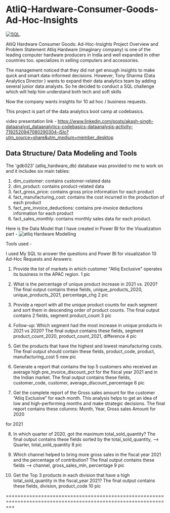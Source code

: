 # AtliQ-Hardware-Consumer-Goods-Ad-Hoc-Insights


[![SQL](https://img.shields.io/badge/SQL-Database%20Analysis-orange)](https://github.com/kohitkakde/AtliQ-Hardware-Consumer-Goods-Ad-Hoc-Insights/blob/main/Atliq%20Ad-Hoc%20code.sql).

AtliQ Hardware Consumer Goods: Ad-Hoc-Insights
Project Overview and Problem Statement
Atliq Hardware (imaginary company) is one of the leading computer hardware producers in India and well expanded in other countries too. specializes in selling computers and accessories.

The management noticed that they did not get enough insights to make quick and smart data-informed decisions. However, Tony Sharma (Data Analytics Director ) wants to expand their data analytics team by adding several junior data analysts. So he decided to conduct a SQL challenge which will help him understand both tech and soft skills

Now the company wants insights for 10 ad hoc / business requests.

This project is part of the data analytics boot camp at codebasics.

video presentation link - https://www.linkedin.com/posts/akash-singh-dataanalyst_dataanalytics-codebasics-dataanalysis-activity-7192520947080290304-jSIo?utm_source=share&utm_medium=member_desktop

## Data Structure/ Data Modeling and Tools

The 'gdb023' (atliq_hardware_db) database was provided to me to work on and it includes six main tables:

1. dim_customer: contains customer-related data
2. dim_product: contains product-related data
3. fact_gross_price: contains gross price information for each product
4. fact_manufacturing_cost: contains the cost incurred in the production of each product
5. fact_pre_invoice_deductions: contains pre-invoice deductions information for each product
6. fact_sales_monthly: contains monthly sales data for each product.


Here is the Data Model that I have created in Power BI for the Visualization part -
![atliq Hardware Modelling](https://github.com/user-attachments/assets/0699dddd-f869-4b2f-b8bb-ae534470366a)


Tools used -

I used My SQL to answer the questions
and Power BI for visualization
10 Ad-Hoc Requests and Answers:
1. Provide the list of markets in which customer "Atliq Exclusive" operates its business in the APAC region.
1 pic

2. What is the percentage of unique product increase in 2021 vs. 2020? The final output contains these fields, unique_products_2020, unique_products_2021, percentage_chg
2 pic

3. Provide a report with all the unique product counts for each segment and sort them in descending order of product counts. The final output contains 2 fields, segment product_count
3 pic

4. Follow-up: Which segment had the most increase in unique products in 2021 vs 2020? The final output contains these fields, segment product_count_2020, product_count_2021, difference
4 pic

5. Get the products that have the highest and lowest manufacturing costs. The final output should contain these fields, product_code, product, manufacturing_cost
5 new pic

6. Generate a report that contains the top 5 customers who received an average high pre_invoice_discount_pct for the fiscal year 2021 and in the Indian market. The final output contains these fields, customer_code, customer, average_discount_percentage
6 pic

7. Get the complete report of the Gross sales amount for the customer “Atliq Exclusive” for each month. This analysis helps to get an idea of low and high-performing months and make strategic decisions. The final report contains these columns: Month, Year, Gross sales Amount
for 2020

for 2021

8. In which quarter of 2020, got the maximum total_sold_quantity? The final output contains these fields sorted by the total_sold_quantity, --> Quarter, total_sold_quantity
8 pic

9. Which channel helped to bring more gross sales in the fiscal year 2021 and the percentage of contribution? The final output contains these fields --> channel, gross_sales_mln, percentage
9 pic

10. Get the Top 3 products in each division that have a high total_sold_quantity in the fiscal_year 2021? The final output contains these fields, division, product_code
10 pic

===============================================================================================================
